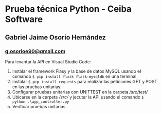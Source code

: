 # Prueba técnica Python - Ceiba Software
## Gabriel Jaime Osorio Hernández
### g.osorioe90@gmail.com

Para levantar la API en Visual Studio Code:
1. Instalar el framework Flasy y la base de datos MySQL usando el comando `$ pip install flask flask-mysqldb` en una terminal.
2. Instalar `$ pip install requests` para realizar las peticiones GET y POST en las pruebas unitarias.
3. Configurar pruebas unitarias con UNITTEST en la carpeta */src/test/*
4. Ubicarse en la carpeta */src/* y jecutar la API usando el comando `$ python .\app_controller.py`
5. Verificar pruebas unitarias.
